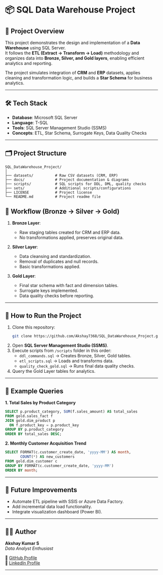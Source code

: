 # 📦 SQL Data Warehouse Project

## 📌 Project Overview
This project demonstrates the design and implementation of a **Data Warehouse** using SQL Server.  
It follows the **ETL (Extract → Transform → Load)** methodology and organizes data into **Bronze, Silver, and Gold layers**, enabling efficient analytics and reporting.  

The project simulates integration of **CRM** and **ERP** datasets, applies cleaning and transformation logic, and builds a **Star Schema** for business analytics.

---

## 🛠 Tech Stack
- **Database**: Microsoft SQL Server  
- **Language**: T-SQL  
- **Tools**: SQL Server Management Studio (SSMS)  
- **Concepts**: ETL, Star Schema, Surrogate Keys, Data Quality Checks

---

## 🗂 Project Structure
```plaintext
SQL_DataWarehouse_Project/
│
├── datasets/          # Raw CSV datasets (CRM, ERP)
├── docs/              # Project documentation & diagrams
├── scripts/           # SQL scripts for DDL, DML, quality checks
├── sets/              # Additional scripts/configurations
├── LICENSE            # Project license
└── README.md          # Project readme file
```


## 🔄 Workflow (Bronze → Silver → Gold)
1. **Bronze Layer**:  
   - Raw staging tables created for CRM and ERP data.  
   - No transformations applied, preserves original data.

2. **Silver Layer**:  
   - Data cleansing and standardization.  
   - Removal of duplicates and null records.  
   - Basic transformations applied.

3. **Gold Layer**:  
   - Final star schema with fact and dimension tables.  
   - Surrogate keys implemented.  
   - Data quality checks before reporting.

---

## 📝 How to Run the Project
1. Clone this repository:
   ```bash
   git clone https://github.com/Akshay7368/SQL_DataWarehouse_Project.git
   ```
2. Open **SQL Server Management Studio (SSMS)**.  
3. Execute scripts from `/scripts` folder in this order:
   - `ddl_commands.sql` → Creates Bronze, Silver, Gold tables.
   - `etl_scripts.sql` → Loads and transforms data.
   - `quality_check_gold.sql` → Runs final data quality checks.
4. Query the Gold Layer tables for analytics.

---

## 📌 Example Queries

**1. Total Sales by Product Category**
```sql
SELECT p.product_category, SUM(f.sales_amount) AS total_sales
FROM gold.sales_fact f
JOIN gold.dim_product p
  ON f.product_key = p.product_key
GROUP BY p.product_category
ORDER BY total_sales DESC;
```

**2. Monthly Customer Acquisition Trend**
```sql
SELECT FORMAT(c.customer_create_date, 'yyyy-MM') AS month,
       COUNT(*) AS new_customers
FROM gold.dim_customer c
GROUP BY FORMAT(c.customer_create_date, 'yyyy-MM')
ORDER BY month;
```

---

## 🚀 Future Improvements
- Automate ETL pipeline with SSIS or Azure Data Factory.  
- Add incremental data load functionality.  
- Integrate visualization dashboard (Power BI).  

---

## 👨‍💻 Author
**Akshay Kumar S**  
*Data Analyst Enthusiast*  

📌 [GitHub Profile](https://github.com/Akshay7368)  
📌 [LinkedIn Profile](https://www.linkedin.com/in/akshay-kumar-212002ak)  

---
